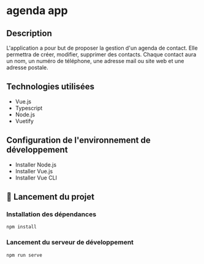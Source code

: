 # agenda app

## Description
L'application a pour but de proposer la gestion d'un agenda de contact. Elle permettra de créer, modifier, supprimer des contacts.
Chaque contact aura un nom, un numéro de téléphone, une adresse mail ou site web et une adresse postale.

## Technologies utilisées
<ul>
    <li>Vue.js</li>
    <li>Typescript</li>
    <li>Node.js</li>
    <li>Vuetify</li>
</ul>

## Configuration de l'environnement de développement
<ul>
    <li>Installer Node.js</li>
    <li>Installer Vue.js</li>
    <li>Installer Vue CLI</li>
</ul>

## 🚀 Lancement du projet

### Installation des dépendances
```
npm install
```

### Lancement du serveur de développement
```
npm run serve
```
